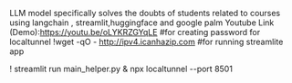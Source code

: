 LLM model specifically solves the doubts of students related to courses using langchain , streamlit,huggingface and google palm
Youtube Link (Demo):https://youtu.be/oLYKRZGYqLE
#for creating password for localtunnel
!wget -qO - http://ipv4.icanhazip.com
#for running streamlite app

! streamlit run main_helper.py & npx localtunnel --port 8501
